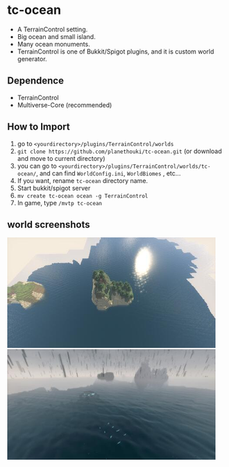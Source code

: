 # tc-ocean
* A TerrainControl setting.
* Big ocean and small island.
* Many ocean monuments.
* TerrainControl is one of Bukkit/Spigot plugins, and it is custom world generator.

## Dependence
* TerrainControl
* Multiverse-Core (recommended)

## How to Import
1. go to ```<yourdirectory>/plugins/TerrainControl/worlds```
2. ```git clone https://github.com/planethouki/tc-ocean.git```
 (or download and move to current directory)
3. you can go to ```<yourdirectory>/plugins/TerrainControl/worlds/tc-ocean/```, and can find ```WorldConfig.ini```, ```WorldBiomes``` , etc...
4. If you want, rename ```tc-ocean``` directory name.
5. Start bukkit/spigot server
6. ```mv create tc-ocean ocean -g TerrainControl```
7. In game, type ```/mvtp tc-ocean```

## world screenshots
![screenshot1](https://github.com/planethouki/images/blob/master/tc-ocean/tc-ocean_001.jpg)
![screenshot2](https://github.com/planethouki/images/blob/master/tc-ocean/tc-ocean_002.jpg)
